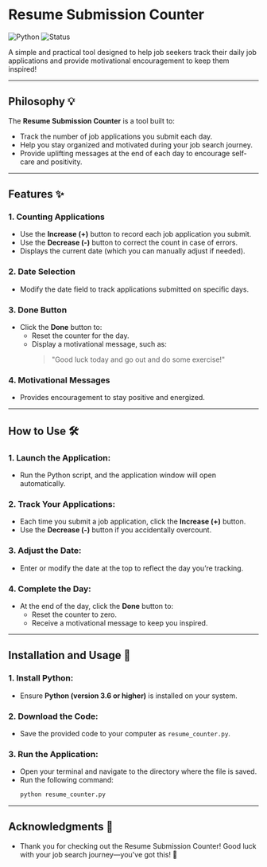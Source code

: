 # Resume Submission Counter

![Python](https://img.shields.io/badge/Python-3.6%2B-blue) ![Status](https://img.shields.io/badge/Status-Active-brightgreen)

A simple and practical tool designed to help job seekers track their daily job applications and provide motivational encouragement to keep them inspired!

---

## Philosophy 💡

The **Resume Submission Counter** is a tool built to:
- Track the number of job applications you submit each day.
- Help you stay organized and motivated during your job search journey.
- Provide uplifting messages at the end of each day to encourage self-care and positivity.

---

## Features ✨

### 1. Counting Applications
- Use the **Increase (+)** button to record each job application you submit.
- Use the **Decrease (-)** button to correct the count in case of errors.
- Displays the current date (which you can manually adjust if needed).

### 2. Date Selection
- Modify the date field to track applications submitted on specific days.

### 3. Done Button
- Click the **Done** button to:
  - Reset the counter for the day.
  - Display a motivational message, such as:
    > "Good luck today and go out and do some exercise!"

### 4. Motivational Messages
- Provides encouragement to stay positive and energized.

---

## How to Use 🛠️

### 1. Launch the Application:
- Run the Python script, and the application window will open automatically.

### 2. Track Your Applications:
- Each time you submit a job application, click the **Increase (+)** button.
- Use the **Decrease (-)** button if you accidentally overcount.

### 3. Adjust the Date:
- Enter or modify the date at the top to reflect the day you’re tracking.

### 4. Complete the Day:
- At the end of the day, click the **Done** button to:
  - Reset the counter to zero.
  - Receive a motivational message to keep you inspired.

---

## Installation and Usage 🚀

### 1. Install Python:
- Ensure **Python (version 3.6 or higher)** is installed on your system.

### 2. Download the Code:
- Save the provided code to your computer as `resume_counter.py`.

### 3. Run the Application:
- Open your terminal and navigate to the directory where the file is saved.
- Run the following command:
  ```bash
  python resume_counter.py

---

## Acknowledgments 🙏
- Thank you for checking out the Resume Submission Counter! Good luck with your job search journey—you've got this! 💪
